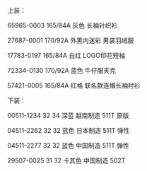 上装：

65965-0003 165/84A 灰色 长袖针织衫

27687-0001 170/92A 外黑内迷彩 男装羽绒服

17783-0197 165/84A 白红 LOGO印花短袖

72334-0130 170/92A 蓝色 牛仔服夹克

57421-0005 165/84A 红格 联名款连帽长袖衬衫


下装：

00511-1234 32 34 深蓝 越南制造 511T 原版

04511-2262 32 32 蓝色 日本制造 511T 弹性

04511-2277 32 32 蓝色 中国制造 511T 弹性

29507-0025 31 32 卡其色 中国制造 502T
